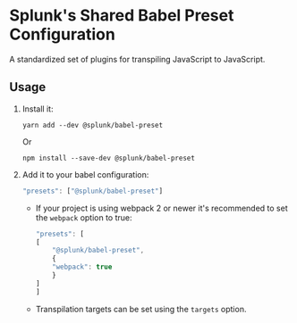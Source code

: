 # Splunk's Shared Babel Preset Configuration

A standardized set of plugins for transpiling JavaScript to JavaScript.

## Usage

1. Install it:
    ```
    yarn add --dev @splunk/babel-preset
    ```
    Or
    ```
    npm install --save-dev @splunk/babel-preset
    ```
2. Add it to your babel configuration:
    ```js
    "presets": ["@splunk/babel-preset"]
    ```
    * If your project is using webpack 2 or newer it's recommended to set the `webpack` option to true:
        ```js
        "presets": [
        [
            "@splunk/babel-preset",
            {
            "webpack": true
            }
        ]
        ]
        ```
    * Transpilation targets can be set using the `targets` option.
